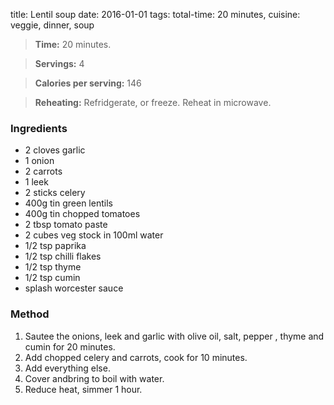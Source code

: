 title: Lentil soup 
date: 2016-01-01
tags: total-time: 20 minutes, cuisine: veggie, dinner, soup

> **Time:** 20 minutes.

> **Servings:** 4

> **Calories per serving:** 146

> **Reheating:** Refridgerate, or freeze. Reheat in microwave.

### Ingredients

* 2 cloves garlic
* 1 onion
* 2 carrots
* 1 leek
* 2 sticks celery
* 400g tin green lentils
* 400g tin chopped tomatoes
* 2 tbsp tomato paste
* 2 cubes veg stock in 100ml water
* 1/2 tsp paprika
* 1/2 tsp chilli flakes
* 1/2 tsp thyme
* 1/2 tsp cumin
* splash worcester sauce

### Method

1. Sautee the onions, leek and garlic with olive oil, salt, pepper , thyme and cumin for 20 minutes.
2. Add chopped celery and carrots, cook for 10 minutes.
3. Add everything else.
4. Cover andbring to boil with water.
5. Reduce heat, simmer 1 hour.

